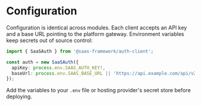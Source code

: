 # Configuration

Configuration is identical across modules. Each client accepts an API key and a base URL pointing
to the platform gateway. Environment variables keep secrets out of source control:

```ts
import { SaaSAuth } from '@saas-framework/auth-client';

const auth = new SaaSAuth({
  apiKey: process.env.SAAS_AUTH_KEY!,
  baseUrl: process.env.SAAS_BASE_URL || 'https://api.example.com/api/v2'
});
```

Add the variables to your `.env` file or hosting provider's secret store before deploying.
